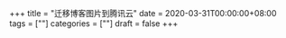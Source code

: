 +++
title = "迁移博客图片到腾讯云"
date = 2020-03-31T00:00:00+08:00
tags = [""]
categories = [""]
draft = false
+++

